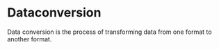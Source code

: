 # Dataconversion
Data conversion is the process of transforming data from one format to another format.

